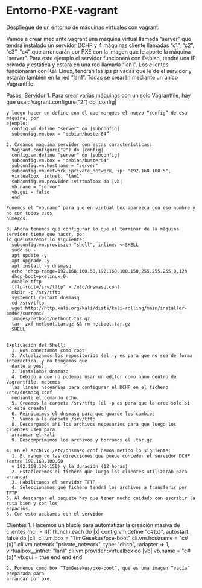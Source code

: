 # Entorno-PXE-vagrant
Despliegue de un entorno de máquinas virtuales con vagrant. 

Vamos a crear mediante vagrant una máquina virtual llamada “server” que tendrá
instalado un servidor DCHP y 4 máquinas cliente llamadas “c1”, “c2”, “c3”, “c4” que arrancarán
por PXE con la imagen que le aporte la máquina “server”. Para este ejemplo el servidor funcionará con Debian,  tendrá una IP privada y estática y estará en una red llamada
“lan1”. Los clientes funcionarán con Kali Linux, tendrán las ips privadas que le de el servidor y
estarán también en la red “lan1”. Todas se crearán mediante un único Vagrantfile.

Pasos:
  Servidor
    1. Para crear varias máquinas con un solo Vagrantfile, hay que usar:
      Vagrant.configure("2") do |config|
      
    y luego hacer un define con el que marques el nuevo “config” de esa máquina, por
    ejemplo:
      config.vm.define "server" do |subconfig|
      subconfig.vm.box = "debian/buster64”
    
    2. Creamos maquina servidor con estas características:
      Vagrant.configure("2") do |config|
      config.vm.define "server" do |subconfig|
      subconfig.vm.box = "debian/buster64"
      subconfig.vm.hostname = "server"
      subconfig.vm.network :private_network, ip: "192.168.100.5",
      virtualbox__intnet: "lan1"
      subconfig.vm.provider :virtualbox do |vb|
      vb.name = "server"
      vb.gui = false
      end
      
    Ponemos el “vb.name” para que en virtual box aparezca con ese nombre y no con todos esos
    números.
    
    3. Ahora tenemos que configurar lo que el terminar de la máquina servidor tiene que hacer, por
    lo que usaremos lo siguiente:
      subconfig.vm.provision "shell", inline: <←SHELL
      sudo su -
      apt update -y
      apt upgrade -y
      apt install -y dnsmasq
      echo "dhcp-range=192.168.100.50,192.168.100.150,255.255.255.0,12h
      dhcp-boot=pxelinux.0
      enable-tftp
      tftp-root=/srv/tftp" > /etc/dnsmasq.conf
      mkdir -p /srv/tftp
      systemctl restart dnsmasq
      cd /srv/tftp
      wget http://http.kali.org/kali/dists/kali-rolling/main/installer-amd64/current/
      images/netboot/netboot.tar.gz
      tar -zxf netboot.tar.gz && rm netboot.tar.gz
      SHELL

      
    Explicación del Shell:
      1. Nos conectamos como root
      2. Actualizamos los repositorios (el -y es para que no sea de forma interactica, y no tengamos que
      darle a yes)
      3. Instalamos dnsmasq
      4. Debido a que no podemos usar un editor como nano dentro de Vagrantfile, metemos
      las líneas necearias para configurar el DCHP en el fichero /etc/dnsmasq.conf
      mediante el comando echo.
      5. Creamos la carpeta /srv/tftp (el -p es para que la cree solo si no está creada)
      6. Reinicaimos el dnsmasq para que guarde los cambios
      7. Vamos a la carpeta /srv/tftp
      8. Descargamos ahí los archivos necesarios para que luego los clientes usen para
      arrancar el kali
      9. Descomprimimos los archivos y borramos el .tar.gz

    4. En el archivo /etc/dnsmasq.conf hemos metido lo siguiente:
      1. El rango de las direcciones que puede conceder el servidor DCHP (entre 192.168.100.50
      y 192.168.100.150) y la duración (12 horas)
      2. Establecemos el fichero que luego los clientes utilizarán para arrancar
      3. Habilitamos el servidor TFTP
      4. Seleccionamos qué fichero tendrá los archivos a transferir por TFTP
    5. Al descargar el paquete hay que tener mucho cuidado con escribir la ruta bien y con los
    espacios.
    6. Con esto acabamos con el servidor

  Clientes
    1. Hacemos un blucle para automatizar la creación masiva de clientes (ncli = 4):
      (1..ncli).each do |x|
      config.vm.define "c#{x}", autostart: false do |cli|
       cli.vm.box = "TimGesekus/pxe-boot"
       cli.vm.hostname = "c#{x}"
       cli.vm.network "private_network", type: "dhcp",
      :adapter => 1, virtualbox__intnet: "lan1"
      cli.vm.provider :virtualbox do |vb|
      vb.name = "c#{x}"
      vb.gui = true
      end
      end
      end
      
    2. Ponemos como box “TimGesekus/pxe-boot”, que es una imagen “vacía” preparada para
    arrancar por pxe.
